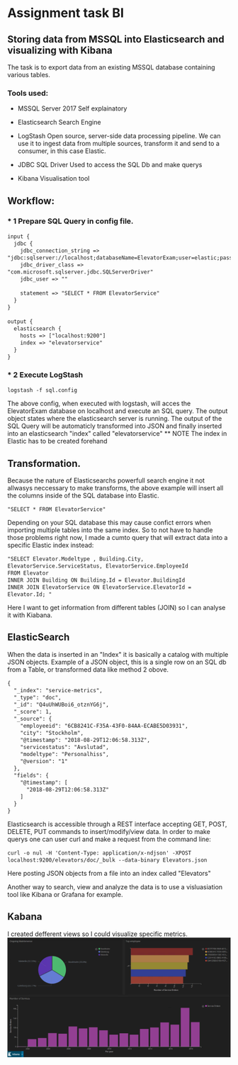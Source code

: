 # Assignment task BI 

## Storing data from MSSQL into Elasticsearch and visualizing with Kibana
The task is to export data from an existing MSSQL database containing various tables.

### Tools used:
* MSSQL Server 2017
  Self explainatory
  
* Elasticsearch
  Search Engine

* LogStash
Open source, server-side data processing pipeline. We can use it to ingest data from multiple sources, transform it and send to a consumer, in this case Elastic.

* JDBC SQL Driver
  Used to access the SQL Db and make querys
  
* Kibana
  Visualisation tool


## Workflow:

### * 1 Prepare SQL Query in config file.
```
input {
  jdbc {
    jdbc_connection_string => "jdbc:sqlserver://localhost;databaseName=ElevatorExam;user=elastic;password=yeahright"
    jdbc_driver_class => "com.microsoft.sqlserver.jdbc.SQLServerDriver"
    jdbc_user => ""

    statement => "SELECT * FROM ElevatorService"
  }
}

output {
  elasticsearch {
    hosts => ["localhost:9200"]
    index => "elevatorservice"
  }
}
```
### * 2 Execute LogStash
```
logstash -f sql.config
```
The above config, when executed with logstash, will acces the ElevatorExam database on localhost and execute an SQL query.
The output object states where the elasticsearch server is running. The output of the SQL Query will be automaticly transformed into JSON and finally inserted into an elasticsearch "index" called "elevatorservice"
** NOTE The index in Elastic has to be created forehand

## Transformation.
Because the nature of Elasticsearchs powerfull search engine it not allwasys neccessary to make transforms, the above example will insert all the columns inside of the SQL database into Elastic. 
```
"SELECT * FROM ElevatorService"
```
Depending on your SQL database this may cause confict errors when importing multiple tables into the same index.
So to not have to handle those problems right now, I made a cumto query that will extract data into a specific Elastic index instead:
````
"SELECT Elevator.Modeltype , Building.City, ElevatorService.ServiceStatus, ElevatorService.EmployeeId
FROM Elevator 
INNER JOIN Building ON Building.Id = Elevator.BuildingId 
INNER JOIN ElevatorService ON ElevatorService.ElevatorId = Elevator.Id; "
````
Here I want to get information from different tables (JOIN) so I can analyse it with Kiabana.

## ElasticSearch
When the data is inserted in an "Index" it is basically a catalog with multiple JSON objects.
Example of a JSON object, this is a single row on an SQL db from a Table, or transformed data like method 2 obove.
````
{
  "_index": "service-metrics",
  "_type": "doc",
  "_id": "Q4uUhWUBoi6_otznYG6j",
  "_score": 1,
  "_source": {
    "employeeid": "6CB8241C-F35A-43F0-84AA-ECABE5D03931",
    "city": "Stockholm",
    "@timestamp": "2018-08-29T12:06:58.313Z",
    "servicestatus": "Avslutad",
    "modeltype": "Personalhiss",
    "@version": "1"
  },
  "fields": {
    "@timestamp": [
      "2018-08-29T12:06:58.313Z"
    ]
  }
}
````
Elasticsearch is accessible through a REST interface accepting GET, POST, DELETE, PUT commands to insert/modify/view data.
In order to make querys one can user curl and make a request from the command line:
```
curl -o nul -H 'Content-Type: application/x-ndjson' -XPOST localhost:9200/elevators/doc/_bulk --data-binary Elevators.json
```
Here posting JSON objects from a file into an index called "Elevators"

Another way to search, view and analyze the data is to use a visluasiation tool like Kibana or Grafana for example.

## Kabana
I created defferent views so I could visualize specific metrics. 
![alt text](https://raw.githubusercontent.com/JOhnSDevs/bi-elastic/master/Kibana_dashboard.png)
